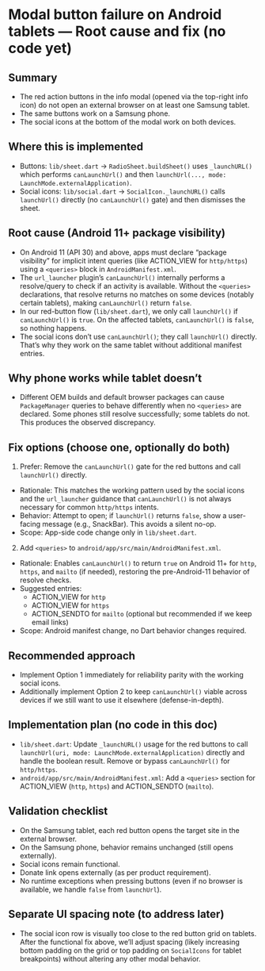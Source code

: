 # Modal button failure on Android tablets — Root cause and fix (no code yet)

## Summary
- The red action buttons in the info modal (opened via the top-right info icon) do not open an external browser on at least one Samsung tablet.
- The same buttons work on a Samsung phone.
- The social icons at the bottom of the modal work on both devices.

## Where this is implemented
- Buttons: `lib/sheet.dart` → `RadioSheet.buildSheet()` uses `_launchURL()` which performs `canLaunchUrl()` and then `launchUrl(..., mode: LaunchMode.externalApplication)`.
- Social icons: `lib/social.dart` → `SocialIcon._launchURL()` calls `launchUrl()` directly (no `canLaunchUrl()` gate) and then dismisses the sheet.

## Root cause (Android 11+ package visibility)
- On Android 11 (API 30) and above, apps must declare “package visibility” for implicit intent queries (like ACTION_VIEW for `http/https`) using a `<queries>` block in `AndroidManifest.xml`.
- The `url_launcher` plugin’s `canLaunchUrl()` internally performs a resolve/query to check if an activity is available. Without the `<queries>` declarations, that resolve returns no matches on some devices (notably certain tablets), making `canLaunchUrl()` return `false`.
- In our red-button flow (`lib/sheet.dart`), we only call `launchUrl()` if `canLaunchUrl()` is `true`. On the affected tablets, `canLaunchUrl()` is `false`, so nothing happens.
- The social icons don’t use `canLaunchUrl()`; they call `launchUrl()` directly. That’s why they work on the same tablet without additional manifest entries.

## Why phone works while tablet doesn’t
- Different OEM builds and default browser packages can cause `PackageManager` queries to behave differently when no `<queries>` are declared. Some phones still resolve successfully; some tablets do not. This produces the observed discrepancy.

## Fix options (choose one, optionally do both)

1) Prefer: Remove the `canLaunchUrl()` gate for the red buttons and call `launchUrl()` directly.
- Rationale: This matches the working pattern used by the social icons and the `url_launcher` guidance that `canLaunchUrl()` is not always necessary for common `http/https` intents.
- Behavior: Attempt to open; if `launchUrl()` returns `false`, show a user-facing message (e.g., SnackBar). This avoids a silent no-op.
- Scope: App-side code change only in `lib/sheet.dart`.

2) Add `<queries>` to `android/app/src/main/AndroidManifest.xml`.
- Rationale: Enables `canLaunchUrl()` to return `true` on Android 11+ for `http`, `https`, and `mailto` (if needed), restoring the pre-Android-11 behavior of resolve checks.
- Suggested entries:
  - ACTION_VIEW for `http`
  - ACTION_VIEW for `https`
  - ACTION_SENDTO for `mailto` (optional but recommended if we keep email links)
- Scope: Android manifest change, no Dart behavior changes required.

## Recommended approach
- Implement Option 1 immediately for reliability parity with the working social icons.
- Additionally implement Option 2 to keep `canLaunchUrl()` viable across devices if we still want to use it elsewhere (defense-in-depth).

## Implementation plan (no code in this doc)
- `lib/sheet.dart`: Update `_launchURL()` usage for the red buttons to call `launchUrl(uri, mode: LaunchMode.externalApplication)` directly and handle the boolean result. Remove or bypass `canLaunchUrl()` for `http/https`.
- `android/app/src/main/AndroidManifest.xml`: Add a `<queries>` section for ACTION_VIEW (`http`, `https`) and ACTION_SENDTO (`mailto`).

## Validation checklist
- On the Samsung tablet, each red button opens the target site in the external browser.
- On the Samsung phone, behavior remains unchanged (still opens externally).
- Social icons remain functional.
- Donate link opens externally (as per product requirement).
- No runtime exceptions when pressing buttons (even if no browser is available, we handle `false` from `launchUrl`).

## Separate UI spacing note (to address later)
- The social icon row is visually too close to the red button grid on tablets. After the functional fix above, we’ll adjust spacing (likely increasing bottom padding on the grid or top padding on `SocialIcons` for tablet breakpoints) without altering any other modal behavior.
